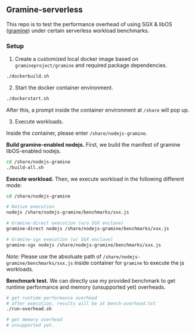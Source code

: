 ## Gramine-serverless

This repo is to test the performance overhead of using SGX & libOS ([gramine](https://github.com/gramineproject/gramine)) under certain serverless workload benchmarks.

### Setup

1. Create a customized local docker image based on `gramineproject/gramine` and required package dependencies.

```bash
./dockerbuild.sh
```

2. Start the docker container environment.

```bash
./dockerstart.sh
```

After this, a prompt inside the container environment at `/share` will pop up.

3. Execute workloads.

Inside the container, please enter `/share/nodejs-gramine`. 

**Build gramine-enabled nodejs.**
First, we build the manifest of gramine libOS-enabled nodejs.
```bash
cd /share/nodejs-gramine
./build-all.sh
```

**Execute workload.**
Then, we execute workload in the following different mode:

```bash
cd /share/nodejs-gramine

# Native execution
nodejs /share/nodejs-gramine/benchmarks/xxx.js

# Gramine-direct execution (w/o SGX enclave)
gramine-direct nodejs /share/nodejs-gramine/benchmarks/xxx.js

# Gramine-sgx execution (w/ SGX enclave)
gramine-sgx nodejs /share/nodejs-gramine/benchmarks/xxx.js
```

*Note:* Please use the absoluate path of `/share/nodejs-gramine/benchmarks/xxx.js` inside container for `gramine` to execute the js workloads.

**Benchmark test.**
We can directly use my provided benchmark to get runtime performance and memory (unsupported yet) overheads.

```bash
# get runtime performance overhead
# after execution, results will be at bench-overhead.txt
./run-overhead.sh

# get memory overhead
# unsupported yet.
```
